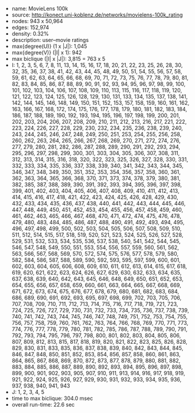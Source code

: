 
* name:	MovieLens 100k
* source: http://konect.uni-koblenz.de/networks/movielens-100k_rating
* nodes: 943 x 50,964
* edges: 152,974
* density: 0.32%
* description: user–movie ratings
* max{degree(U)} (1 x |J|): 1,045
* max{degree(V)} (|I| x 1): 942
* max biclique (|I| x |J|): 3,815 = 763 x 5
* I: 1, 2, 3, 5, 6, 7, 8, 11, 13, 14, 15, 16, 17, 18, 20, 21, 22, 23, 25, 26, 28, 30, 32, 35, 36, 37, 38, 41, 42, 43, 44, 45, 48, 49, 50, 51, 54, 55, 56, 57, 58, 59, 61, 62, 63, 64, 65, 66, 68, 69, 70, 71, 72, 73, 75, 76, 77, 78, 79, 80, 81, 82, 83, 84, 85, 86, 87, 88, 89, 90, 91, 92, 93, 94, 95, 96, 97, 98, 99, 100, 101, 102, 103, 104, 106, 107, 108, 109, 110, 113, 115, 116, 117, 118, 119, 120, 121, 122, 123, 124, 125, 126, 128, 129, 130, 131, 133, 134, 135, 137, 138, 141, 142, 144, 145, 146, 148, 149, 150, 151, 152, 153, 157, 158, 159, 160, 161, 162, 163, 166, 167, 168, 172, 174, 175, 176, 177, 178, 179, 180, 181, 182, 183, 184, 186, 187, 188, 189, 190, 192, 193, 194, 195, 196, 197, 198, 199, 200, 201, 202, 203, 204, 206, 207, 208, 209, 210, 211, 212, 213, 216, 217, 221, 222, 223, 224, 226, 227, 228, 229, 230, 232, 234, 235, 236, 238, 239, 240, 243, 244, 245, 246, 247, 248, 249, 250, 251, 253, 254, 255, 256, 258, 260, 262, 263, 264, 265, 266, 267, 268, 269, 270, 271, 272, 274, 276, 277, 279, 280, 281, 282, 286, 287, 288, 289, 290, 291, 292, 293, 294, 295, 296, 297, 298, 299, 300, 301, 303, 304, 305, 306, 307, 308, 311, 312, 313, 314, 315, 316, 318, 320, 322, 323, 325, 326, 327, 328, 330, 331, 332, 333, 334, 335, 336, 337, 338, 339, 340, 341, 342, 343, 344, 345, 346, 347, 348, 349, 350, 351, 352, 353, 354, 356, 357, 358, 360, 361, 362, 363, 364, 365, 366, 368, 370, 371, 373, 374, 378, 379, 380, 381, 382, 385, 387, 388, 389, 390, 391, 392, 393, 394, 395, 396, 397, 398, 399, 401, 402, 403, 404, 405, 406, 407, 408, 409, 410, 411, 412, 413, 414, 415, 416, 417, 418, 421, 422, 423, 424, 425, 426, 428, 429, 430, 432, 433, 434, 435, 436, 437, 438, 440, 441, 442, 443, 444, 445, 446, 447, 448, 449, 450, 451, 452, 453, 454, 455, 456, 457, 458, 459, 460, 461, 462, 463, 465, 466, 467, 468, 470, 471, 472, 474, 475, 476, 478, 479, 480, 483, 484, 485, 486, 487, 488, 490, 491, 492, 493, 494, 495, 496, 497, 498, 499, 500, 502, 503, 504, 505, 506, 507, 508, 509, 510, 511, 512, 514, 515, 517, 518, 519, 520, 521, 523, 524, 525, 526, 527, 528, 529, 531, 532, 533, 534, 535, 536, 537, 538, 540, 541, 542, 544, 545, 546, 547, 548, 549, 550, 551, 553, 554, 556, 557, 559, 560, 561, 562, 563, 566, 567, 568, 569, 570, 572, 574, 575, 576, 577, 578, 579, 580, 582, 584, 586, 587, 588, 589, 590, 592, 593, 595, 597, 599, 600, 601, 602, 603, 604, 605, 606, 608, 609, 610, 611, 612, 613, 614, 615, 617, 618, 619, 620, 621, 622, 623, 624, 626, 627, 629, 630, 632, 633, 634, 635, 637, 638, 639, 640, 642, 643, 645, 646, 648, 649, 650, 651, 652, 653, 654, 655, 656, 657, 658, 659, 660, 661, 663, 664, 665, 667, 668, 669, 671, 672, 673, 674, 675, 676, 677, 678, 679, 680, 681, 682, 683, 684, 686, 689, 690, 691, 692, 693, 695, 697, 698, 699, 702, 703, 705, 706, 707, 708, 709, 710, 711, 712, 713, 714, 715, 716, 717, 718, 719, 721, 723, 724, 725, 726, 727, 729, 730, 731, 732, 733, 734, 735, 736, 737, 738, 739, 740, 741, 742, 743, 744, 745, 746, 747, 748, 749, 751, 752, 753, 754, 755, 756, 757, 758, 759, 760, 761, 762, 763, 764, 766, 768, 769, 770, 771, 773, 774, 776, 777, 778, 779, 780, 781, 782, 785, 786, 787, 788, 789, 790, 791, 792, 793, 794, 795, 796, 797, 798, 800, 801, 802, 803, 804, 805, 806, 807, 809, 812, 813, 815, 817, 818, 819, 820, 821, 822, 823, 825, 826, 828, 829, 830, 831, 833, 835, 836, 837, 838, 839, 840, 842, 843, 844, 845, 846, 847, 848, 850, 851, 852, 853, 854, 856, 857, 858, 860, 861, 863, 864, 865, 867, 868, 869, 870, 872, 873, 877, 878, 879, 880, 881, 882, 883, 884, 885, 886, 887, 889, 890, 892, 893, 894, 895, 896, 897, 898, 899, 900, 901, 902, 903, 905, 907, 910, 911, 913, 914, 916, 917, 918, 919, 921, 922, 924, 925, 926, 927, 929, 930, 931, 932, 933, 934, 935, 936, 937, 938, 940, 941, 943
* J: 1, 2, 3, 4, 5
* time to max biclique: 304.0 msec
* overall run-time: 22.6 sec
